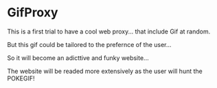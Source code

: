 # GifProxy
This is a first trial to have a cool web proxy... that include Gif at random. 

But this gif could be tailored to the  prefernce of the user...

So it will become an adicttive and funky website...


The website will be readed more extensively as the user will hunt the POKEGIF!
